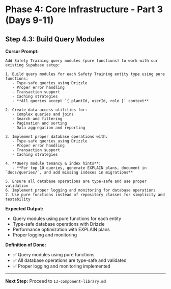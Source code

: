 # Phase 4: Core Infrastructure - Part 3 (Days 9-11)

## Step 4.3: Build Query Modules

**Cursor Prompt:**

```
Add Safety Training query modules (pure functions) to work with our existing Supabase setup:

1. Build query modules for each Safety Training entity type using pure functions:
   - Type-safe queries using Drizzle
   - Proper error handling
   - Transaction support
   - Caching strategies
   - **All queries accept `{ plantId, userId, role }` context**

2. Create data access utilities for:
   - Complex queries and joins
   - Search and filtering
   - Pagination and sorting
   - Data aggregation and reporting

3. Implement proper database operations with:
   - Type-safe queries using Drizzle
   - Proper error handling
   - Transaction support
   - Caching strategies

4. **Query module tenancy & index hints**:
   - **For top 10 queries, generate EXPLAIN plans, document in `docs/queries/`, and add missing indexes in migrations**

5. Ensure all database operations are type-safe and use proper validation
6. Implement proper logging and monitoring for database operations
7. Use pure functions instead of repository classes for simplicity and testability
```

**Expected Output:**

- Query modules using pure functions for each entity
- Type-safe database operations with Drizzle
- Performance optimization with EXPLAIN plans
- Proper logging and monitoring

**Definition of Done:**

- ✅ Query modules using pure functions
- ✅ All database operations are type-safe and validated
- ✅ Proper logging and monitoring implemented

---

**Next Step:** Proceed to `13-component-library.md`